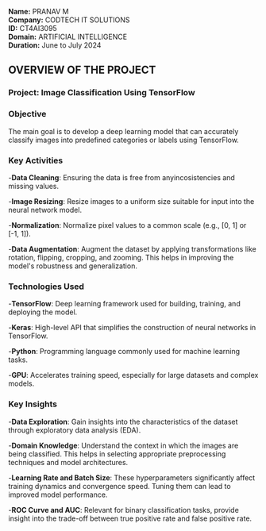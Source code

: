 **Name:** PRANAV M       
**Company:** CODTECH IT SOLUTIONS  
**ID:** CT4AI3095  
**Domain:** ARTIFICIAL INTELLIGENCE  
**Duration:** June to July 2024   


## OVERVIEW OF THE PROJECT

### Project: Image Classification Using TensorFlow

### Objective
The main goal is to develop a deep learning model that can accurately classify images into predefined categories or labels using TensorFlow.      

        
### Key Activities

   -**Data Cleaning**: Ensuring the data is free from anyincosistencies and missing values.
   
   -**Image Resizing**: Resize images to a uniform size suitable for input into the neural network model.
   
   -**Normalization**: Normalize pixel values to a common scale (e.g., [0, 1] or [-1, 1]).
   
   -**Data Augmentation**: Augment the dataset by applying transformations like rotation, flipping, cropping, and zooming. This helps in improving the model's robustness and 
        generalization.

### Technologies Used

-**TensorFlow**: Deep learning framework used for building, training, and deploying the model.

-**Keras**: High-level API that simplifies the construction of neural networks in TensorFlow.

-**Python**: Programming language commonly used for machine learning tasks.

-**GPU**: Accelerates training speed, especially for large datasets and complex models.

### Key Insights

-**Data Exploration**: Gain insights into the characteristics of the dataset through exploratory data analysis (EDA).

-**Domain Knowledge**: Understand the context in which the images are being classified. This helps in selecting appropriate preprocessing techniques and model architectures.

-**Learning Rate and Batch Size**: These hyperparameters significantly affect training dynamics and convergence speed. Tuning them can lead to improved model performance.

-**ROC Curve and AUC**: Relevant for binary classification tasks, provide insight into the trade-off between true positive rate and false positive rate.
  
